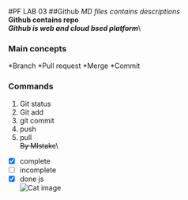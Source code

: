 #PF LAB 03
##Github
*MD files contains descriptions*\
**Github contains repo**\
***Github is web and cloud bsed platform***\
### Main concepts
*Branch
*Pull request
*Merge
*Commit
### Commands
1. Git status
2. Git add
3. git commit
4. push
5. pull\
~~By MIstake~~\
- [x] complete
- [ ] incomplete
- [x] done js \
![Cat image](https://www.google.com/imgres?q=cat&imgurl=https%3A%2F%2Fcdn.britannica.com%2F70%2F234870-050-D4D024BB%2FOrange-colored-cat-yawns-displaying-teeth.jpg&imgrefurl=https%3A%2F%2Fwww.britannica.com%2Fanimal%2Fcat&docid=Bvzzy2OOLWm60M&tbnid=zWdzdPdo-A-wdM&vet=12ahUKEwjTuJ6-1baPAxUgTKQEHe4cFXcQM3oECCAQAA..i&w=1600&h=1146&hcb=2&ved=2ahUKEwjTuJ6-1baPAxUgTKQEHe4cFXcQM3oECCAQAA)
